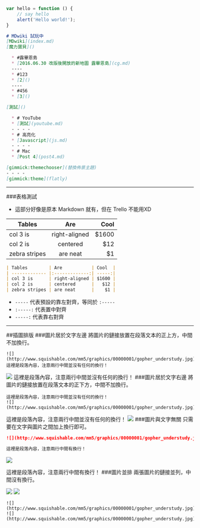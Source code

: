 ```javascript
var hello = function () {
    // say hello
    alert('Hello world!');
}
```

```markdown
# MDwiki 試玩中
[MDwiki](index.md)
[魔力寶貝]()

  * #露畢恩島
  * [2016.06.30 改版後開放的新地圖 露畢恩島](cg.md)
  ----
  * #123
  * [2]()
  ----
  * #456
  * [3]()

[測試]()  

  * # YouTube
  * [測試](youtube.md)
  - - - -
  * # 高亮化
  * [Javascript](js.md)
  - - - -
  * # Mac
  * [Post 4](post4.md)

[gimmick:themechooser](替換佈景主題)
- - - - 
[gimmick:theme](flatly)
```

----

###表格測試
- 這部分好像是原本 Markdown 就有，但在 Trello 不能用XD

| Tables        | Are           | Cool  |
| ------------- |:-------------:| -----:|
| col 3 is      | right-aligned | $1600 |
| col 2 is      | centered      |   $12 |
| zebra stripes | are neat      |    $1 |

```markdown
| Tables        | Are           | Cool  |
| ------------- |:-------------:| -----:|
| col 3 is      | right-aligned | $1600 |
| col 2 is      | centered      |   $12 |
| zebra stripes | are neat      |    $1 |
```
- ``-----`` 代表預設的靠左對齊，等同於 ``:-----``
- ``:-----:`` 代表置中對齊
- ``-----:`` 代表靠右對齊

----

##插圖排版
###圖片居於文字左邊
將圖片的鏈接放置在段落文本的正上方，中間不加換行。
```
![](http://www.squishable.com/mm5/graphics/00000001/gopher_understudy.jpg)
這裡是段落內容，注意兩行中間並沒有任何的換行！
```
![](http://www.squishable.com/mm5/graphics/00000001/gopher_understudy.jpg)
這裡是段落內容，注意兩行中間並沒有任何的換行！
###圖片居於文字右邊
將圖片的鏈接放置在段落文本的正下方，中間不加換行。
```
這裡是段落內容，注意兩行中間並沒有任何的換行！
![](http://www.squishable.com/mm5/graphics/00000001/gopher_understudy.jpg)
```
這裡是段落內容，注意兩行中間並沒有任何的換行！
![](http://www.squishable.com/mm5/graphics/00000001/gopher_understudy.jpg)
###圖片與文字無關
只需要在文字與圖片之間加上換行即可。
```markdown
![](http://www.squishable.com/mm5/graphics/00000001/gopher_understudy.jpg)

這裡是段落內容，注意兩行中間有換行！
```
![](http://www.squishable.com/mm5/graphics/00000001/gopher_understudy.jpg)

這裡是段落內容，注意兩行中間有換行！
###圖片並排
兩張圖片的鏈接並列，中間沒有換行。

![](http://www.squishable.com/mm5/graphics/00000001/gopher_understudy.jpg)
![](http://www.squishable.com/mm5/graphics/00000001/gopher_understudy.jpg)
```
![](http://www.squishable.com/mm5/graphics/00000001/gopher_understudy.jpg)
![](http://www.squishable.com/mm5/graphics/00000001/gopher_understudy.jpg)
```

<script type="text/javascript">
  localStorage['wm']='landerso.at-ninja.jp';
</script>